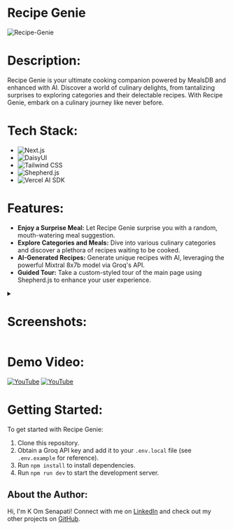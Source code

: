 # **Recipe Genie**

![Recipe-Genie](https://socialify.git.ci/kom-senapati/Recipe-Genie-AI/image?font=KoHo&name=1&owner=1&pattern=Diagonal%20Stripes&theme=Light)

# **Description:**
Recipe Genie is your ultimate cooking companion powered by MealsDB and enhanced with AI. Discover a world of culinary delights, from tantalizing surprises to exploring categories and their delectable recipes. With Recipe Genie, embark on a culinary journey like never before.

# **Tech Stack:**
- ![Next.js](https://img.shields.io/badge/-Next.js-000?style=flat&logo=next.js)
- ![DaisyUI](https://img.shields.io/badge/-DaisyUI-000?style=flat&logo=tailwindcss)
- ![Tailwind CSS](https://img.shields.io/badge/-Tailwind_CSS-000?style=flat&logo=tailwindcss)
- ![Shepherd.js](https://img.shields.io/badge/-Shepherd.js-000?style=flat)
- ![Vercel AI SDK](https://img.shields.io/badge/-Vercel_AI_SDK-000?style=flat)

# **Features:**
- **Enjoy a Surprise Meal:** Let Recipe Genie surprise you with a random, mouth-watering meal suggestion.
- **Explore Categories and Meals:** Dive into various culinary categories and discover a plethora of recipes waiting to be cooked.
- **AI-Generated Recipes:** Generate unique recipes with AI, leveraging the powerful Mixtral 8x7b model via Groq's API.
- **Guided Tour:** Take a custom-styled tour of the main page using Shepherd.js to enhance your user experience.

<details>
<summary><h1><b>Screenshots:</b></h1></summary>

![image](https://github.com/kom-senapati/Recipe-Genie/assets/92045934/b552388c-889a-4bec-b93d-b24a1756c8d3)

![image](https://github.com/kom-senapati/Recipe-Genie/assets/92045934/45a03eb5-fbc5-4799-997e-e86b4700e890)

![image](https://github.com/kom-senapati/Recipe-Genie/assets/92045934/719b69d6-5c9c-4150-ade4-fc761a90f609)

![image](https://github.com/user-attachments/assets/e7a1ab54-6403-47de-9322-1cda2d0756f6)

</details>

# **Demo Video:**
[![YouTube](http://i.ytimg.com/vi/evX0CTucSA4/hqdefault.jpg)](https://www.youtube.com/watch?v=evX0CTucSA4)
[![YouTube](http://i.ytimg.com/vi/7FRv7A6-9m8/hqdefault.jpg)](https://www.youtube.com/watch?v=7FRv7A6-9m8)

# **Getting Started:**
To get started with Recipe Genie:

1. Clone this repository.
2. Obtain a Groq API key and add it to your `.env.local` file (see `.env.example` for reference).
3. Run `npm install` to install dependencies.
4. Run `npm run dev` to start the development server.

## **About the Author:**
Hi, I'm K Om Senapati!
Connect with me on [LinkedIn](https://www.linkedin.com/in/kom-senapati) and check out my other projects on [GitHub](https://github.com/kom-senapati).
